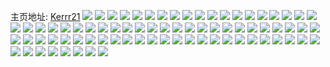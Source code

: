 主页地址: [Kerrr21](https://weibo.com/u/2935185712) 
![](https://wx4.sinaimg.cn/mw2000/aef36130ly1g21c4yw1yzj21400u01kx.jpg) 
![](https://wx4.sinaimg.cn/mw2000/aef36130ly1g21c4ze3ayj21320tatqu.jpg) 
![](https://wx4.sinaimg.cn/mw2000/aef36130ly1g21c4zyneej20u0140dtg.jpg) 
![](https://wx4.sinaimg.cn/mw2000/aef36130ly1g21c50ixjgj20u0140169.jpg) 
![](https://wx4.sinaimg.cn/mw2000/aef36130ly1g21c517cfij20u0140qkt.jpg) 
![](https://wx4.sinaimg.cn/mw2000/aef36130ly1g21c4y3nl4j213x0u0wu5.jpg) 
![](https://wx4.sinaimg.cn/mw2000/aef36130ly1g21c51vyocj20sg0sg7b3.jpg) 
![](https://wx4.sinaimg.cn/mw2000/aef36130ly1g21c51fcstj20lc0lc0tx.jpg) 
![](https://wx4.sinaimg.cn/mw2000/aef36130ly1g21c51o0w0j20iz0iz44t.jpg) 
![](https://wx4.sinaimg.cn/mw2000/aef36130ly1g1vbyopcytj218w0u04ia.jpg) 
![](https://wx4.sinaimg.cn/mw2000/aef36130ly1g1vbyp31urj21400u017b.jpg) 
![](https://wx4.sinaimg.cn/mw2000/aef36130ly1g1vbystbbqj21400u0155.jpg) 
![](https://wx4.sinaimg.cn/mw2000/aef36130ly1g1vbyo7j8zj218w0u0qna.jpg) 
![](https://wx4.sinaimg.cn/mw2000/aef36130ly1g1vbyrayhdj21400u0qht.jpg) 
![](https://wx4.sinaimg.cn/mw2000/aef36130ly1g1vbyrrypzj21400u0aoi.jpg) 
![](https://wx4.sinaimg.cn/mw2000/aef36130ly1g9yrzbccekj22801o0u0x.jpg) 
![](https://wx4.sinaimg.cn/mw2000/aef36130ly1g9yrz73wsej22801o04qq.jpg) 
![](https://wx4.sinaimg.cn/mw2000/aef36130ly1g9yrz8o9plj22801o0u0x.jpg) 
![](https://wx4.sinaimg.cn/mw2000/aef36130ly1fz5bh63pxsj218z0xrk6j.jpg) 
![](https://wx4.sinaimg.cn/mw2000/aef36130ly1fz5bh950hrj218z0xrdry.jpg) 
![](https://wx4.sinaimg.cn/mw2000/aef36130ly1fz5bnz0av2j20v90v9qgv.jpg) 
![](https://wx4.sinaimg.cn/mw2000/aef36130ly1fz5bh7j03bj21r01b9npd.jpg) 
![](https://wx4.sinaimg.cn/mw2000/aef36130ly1fyr9m5qz8hj20qp0zv110.jpg) 
![](https://wx4.sinaimg.cn/mw2000/aef36130ly1fvyrkvm54aj23402c0hdw.jpg) 
![](https://wx4.sinaimg.cn/mw2000/aef36130ly1g7d55lwxdgj22811o0hdt.jpg) 
![](https://wx4.sinaimg.cn/mw2000/aef36130ly1g7d55momgjj22811o0e81.jpg) 
![](https://wx4.sinaimg.cn/mw2000/aef36130ly1g7d55oule2j22811o0b29.jpg) 
![](https://wx4.sinaimg.cn/mw2000/aef36130ly1g7d55o59r3j22811o04qp.jpg) 
![](https://wx4.sinaimg.cn/mw2000/aef36130ly1g7d55nf1ocj22811o0b29.jpg) 
![](https://wx4.sinaimg.cn/mw2000/aef36130ly1g7d55ptfjkj22811o07wi.jpg) 
![](https://wx4.sinaimg.cn/mw2000/aef36130ly1g7d55qzdisj22811o0e81.jpg) 
![](https://wx4.sinaimg.cn/mw2000/aef36130ly1fvyrkswuwjj23402c0u0z.jpg) 
![](https://wx4.sinaimg.cn/mw2000/aef36130ly1fvxcxnrz93j21b91b91al.jpg) 
![](https://wx4.sinaimg.cn/mw2000/aef36130ly1fvxcxp4y98j21a51a5tso.jpg) 
![](https://wx4.sinaimg.cn/mw2000/aef36130ly1fvxcxl6nlij214f0ub49m.jpg) 
![](https://wx4.sinaimg.cn/mw2000/aef36130ly1fvxcxlz7rdj20y01f14eo.jpg) 
![](https://wx4.sinaimg.cn/mw2000/aef36130ly1fvxcxnbghhj20pi12a499.jpg) 
![](https://wx4.sinaimg.cn/mw2000/aef36130ly1fvxcxmfj04j21ev1w04gk.jpg) 
![](https://wx4.sinaimg.cn/mw2000/aef36130ly1fvxcxmryauj20r1104qbt.jpg) 
![](https://wx4.sinaimg.cn/mw2000/aef36130ly1fvxcxlgtl8j20sm128ai9.jpg) 
![](https://wx4.sinaimg.cn/mw2000/aef36130ly1fvxcxoh6wkj21w01f01ky.jpg) 
![](https://wx4.sinaimg.cn/mw2000/aef36130ly1fro15rh309j21kw1kwnpe.jpg) 
![](https://wx4.sinaimg.cn/mw2000/aef36130ly1fro15tu5p7j21kw1kwe81.jpg) 
![](https://wx4.sinaimg.cn/mw2000/aef36130ly1fro15k5da3j216o16owp8.jpg) 
![](https://wx4.sinaimg.cn/mw2000/aef36130ly1fro15w1q3bj21kw1kw1kx.jpg) 
![](https://wx4.sinaimg.cn/mw2000/aef36130ly1fro15x9gzcj20sg0sgak1.jpg) 
![](https://wx4.sinaimg.cn/mw2000/aef36130ly1fro165aaz8j21kw1kwnd5.jpg) 
![](https://wx4.sinaimg.cn/mw2000/aef36130ly1fro163k709j21kw1kwhdt.jpg) 
![](https://wx4.sinaimg.cn/mw2000/aef36130ly1fro15ytp0tj21kw1kwhdt.jpg) 
![](https://wx4.sinaimg.cn/mw2000/aef36130ly1fro15jcosij216o16oqbm.jpg) 
![](https://wx4.sinaimg.cn/mw2000/aef36130ly1frgs70cnl3j21yg38o7wi.jpg) 
![](https://wx4.sinaimg.cn/mw2000/aef36130ly1frgs6wbq6nj219c1w24qp.jpg) 
![](https://wx4.sinaimg.cn/mw2000/aef36130ly1frgs6ylkgfj219c1w2b29.jpg) 
![](https://wx4.sinaimg.cn/mw2000/aef36130ly1frgs74sblxj216r2054n2.jpg) 
![](https://wx4.sinaimg.cn/mw2000/aef36130ly1frgs75tlrej20so128e81.jpg) 
![](https://wx4.sinaimg.cn/mw2000/aef36130ly1frgs73wfnvj216r205x5u.jpg) 
![](https://wx4.sinaimg.cn/mw2000/aef36130ly1frgs6xeut6j219c1w2b29.jpg) 
![](https://wx4.sinaimg.cn/mw2000/aef36130ly1frgs726mgdj21y6394u0x.jpg) 
![](https://wx4.sinaimg.cn/mw2000/aef36130ly1frgshzr566j21am1u61kx.jpg) 
![](https://wx4.sinaimg.cn/mw2000/aef36130gy1frek7d06e2j23402c0u0y.jpg) 
![](https://wx4.sinaimg.cn/mw2000/aef36130gy1frek71fswkj219c1w24qp.jpg) 
![](https://wx4.sinaimg.cn/mw2000/aef36130gy1frek6ty98ij219c1w27wh.jpg) 
![](https://wx4.sinaimg.cn/mw2000/aef36130gy1frek75duufj219c1w2apd.jpg) 
![](https://wx4.sinaimg.cn/mw2000/aef36130gy1frek73kl1zj219c1w2h6e.jpg) 
![](https://wx4.sinaimg.cn/mw2000/aef36130gy1frek6weo49j21102bd4qp.jpg) 
![](https://wx4.sinaimg.cn/mw2000/aef36130gy1frek6yly8vj219c1w2x5e.jpg) 
![](https://wx4.sinaimg.cn/mw2000/aef36130gy1frek7im1aej23402c0nph.jpg) 
![](https://wx4.sinaimg.cn/mw2000/aef36130gy1frd76ncpnzj219c1w2x2w.jpg) 
![](https://wx4.sinaimg.cn/mw2000/aef36130gy1frd773jp60j21c11s8b29.jpg) 
![](https://wx4.sinaimg.cn/mw2000/aef36130gy1frd76pi7i8j21am1u64qp.jpg) 
![](https://wx4.sinaimg.cn/mw2000/aef36130gy1frd7ardbwwj219c1w21dt.jpg) 
![](https://wx4.sinaimg.cn/mw2000/aef36130gy1frd778xy1kj22c02c0kjm.jpg) 
![](https://wx4.sinaimg.cn/mw2000/aef36130gy1frd76wwvo3j219c1w27wh.jpg) 
![](https://wx4.sinaimg.cn/mw2000/aef36130gy1frd76tx2rmj219c1w24qp.jpg) 
![](https://wx4.sinaimg.cn/mw2000/aef36130gy1frd775r8cuj21c11s84pk.jpg) 
![](https://wx4.sinaimg.cn/mw2000/aef36130gy1frd770v93hj21c11s8qpb.jpg) 
![](https://wx4.sinaimg.cn/mw2000/aef36130ly1fqftjt7m42j20ty0tvn32.jpg) 
